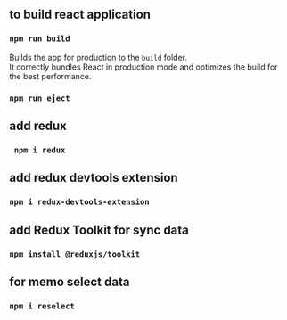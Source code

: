 ## to build react application

### `npm run build`

Builds the app for production to the `build` folder.\
It correctly bundles React in production mode and optimizes the build for the best performance.

### `npm run eject`

## add redux

### ` npm i redux`

## add redux devtools extension

### `npm i redux-devtools-extension`

## add Redux Toolkit for sync data

### `npm install @reduxjs/toolkit`

## for memo select data

### `npm i reselect`
